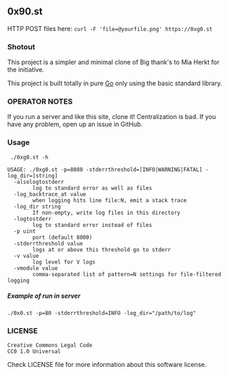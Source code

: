## 0x90.st

HTTP POST files here:
    `curl -F 'file=@yourfile.png' https://0xg0.st`


### Shotout

This project is a simpler and minimal clone of [](https://0x0.st)
Big thank's to <a>Mia Herkt</a> for the initiative.

This project is built totally in pure [Go](https://go.dev) only using the basic standard library.


### OPERATOR NOTES
If you run a server and like this site, clone it! Centralization is bad.
If you have any problem, open up an issue in GitHub.

[](https://github.com/joaoofreitas/0x90.st)

### Usage


` ./0xg0.st -h`

```
USAGE: ./0xg0.st -p=8080 -stderrthreshold=[INFO|WARNING|FATAL] -log_dir=[string]
  -alsologtostderr
        log to standard error as well as files
  -log_backtrace_at value
        when logging hits line file:N, emit a stack trace
  -log_dir string
        If non-empty, write log files in this directory
  -logtostderr
        log to standard error instead of files
  -p uint
        port (default 8000)
  -stderrthreshold value
        logs at or above this threshold go to stderr
  -v value
        log level for V logs
  -vmodule value
        comma-separated list of pattern=N settings for file-filtered logging
```

##### Example of run in server

`./0x0.st -p=80 -stderrthreshold=INFO -log_dir="/path/to/log"`

### LICENSE

```
Creative Commons Legal Code
CC0 1.0 Universal
```

Check LICENSE file for more information about this software license.
